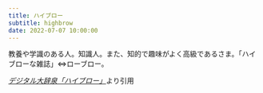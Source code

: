 ```yaml
---
title: ハイブロー
subtitle: highbrow
date: 2022-07-07 10:00:00
---
```


教養や学識のある人。知識人。また、知的で趣味がよく高級であるさま。「ハイブローな雑誌」⇔ローブロー。

<cite>[デジタル大辞泉「ハイブロー」](https://dictionary.goo.ne.jp/word/%E3%83%8F%E3%82%A4%E3%83%96%E3%83%AD%E3%83%BC/)</cite>より引用